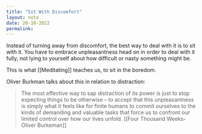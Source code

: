 ```yaml
---
title: "Sit With Discomfort"
layout: note
date: 20-10-2022
permalink:
---
```


Instead of turning away from discomfort, the best way to deal with it is to sit with it. You have to embrace unpleasantness head on in order to deal with it fully, not lying to yourself about how difficult or nasty something might be. 

This is what [[Meditating]] teaches us, to sit in the boredom.  

Oliver Burkman talks about this in relation to distraction:

> The most effective way to sap distraction of its power is just to stop expecting things to be otherwise – to accept that this unpleasantness is simply what it feels like for finite humans to commit ourselves to the kinds of demanding and valuable tasks that force us to confront our limited control over how our lives unfold.
> [[Four Thousand Weeks-Oliver Burkeman]]


